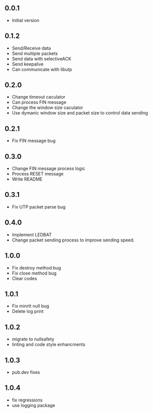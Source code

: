 ## 0.0.1

- Initial version

## 0.1.2

- Send/Receive data
- Send multiple packets
- Send data with selectiveACK
- Send keepalive
- Can communicate with libutp

## 0.2.0

- Change timeout caculator
- Can process FIN message
- Change the window size caculator
- Use dymanic window size and packet size to control data sending

## 0.2.1

- Fix FIN message bug

## 0.3.0

- Change FIN message process logic
- Process RESET message
- Write README

## 0.3.1

- Fix UTP packet parse bug

## 0.4.0

- Implement LEDBAT
- Change packet sending process to improve sending speed.

## 1.0.0

- Fix destroy method bug
- Fix close method bug
- Clear codes

## 1.0.1

- Fix minrtt null bug
- Delete log print

## 1.0.2

- migrate to nullsafety
- linting and code style enhancments

## 1.0.3

- pub.dev fixes

## 1.0.4
- fix regressions
- use logging package